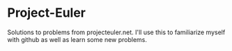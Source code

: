 # Project-Euler
Solutions to problems from projecteuler.net. I'll use this to familiarize myself with github as well as learn some new problems.

